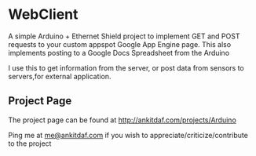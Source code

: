 WebClient
=========

A simple Arduino + Ethernet Shield project to implement GET and POST requests to your custom appspot Google App Engine page. This also implements posting to a Google Docs Spreadsheet from the Arduino

I use this to get information from the server, or post data from sensors to servers,for external application.

Project Page
------------

The project page can be found at http://ankitdaf.com/projects/Arduino

Ping me at me@ankitdaf.com if you wish to appreciate/criticize/contribute to the project
